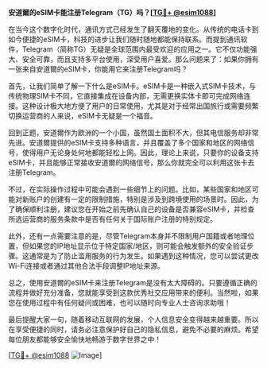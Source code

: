 **安道爾的eSIM卡能注册Telegram（TG）吗？[[TG💪+ @esim1088](https://t.me/s/esim1088)]**

在当今这个数字化时代，通讯方式已经发生了翻天覆地的变化。从传统的电话卡到如今便捷的eSIM卡，科技的进步让我们随时随地都能保持联系。而提到通讯软件，Telegram（简称TG）无疑是全球范围内最受欢迎的应用之一。它不仅功能强大、安全可靠，而且支持多平台使用，深受用户喜爱。那么问题来了：如果你拥有一张来自安道爾的eSIM卡，你能用它来注册Telegram吗？

首先，让我们简单了解一下什么是eSIM卡。eSIM卡是一种嵌入式SIM卡技术，与传统物理SIM卡不同，它直接集成在设备内部，无需更换实体卡即可完成网络连接。这种设计极大地方便了用户的日常使用，尤其是对于经常出国旅行或需要频繁切换运营商的人来说，eSIM卡无疑是一个福音。

回到正题，安道爾作为欧洲的一个小国，虽然国土面积不大，但其电信服务却非常先进。安道爾提供的eSIM卡支持多种语言，并且覆盖了多个国家和地区的网络信号，使得用户无论身处何地都能轻松上网。因此，理论上来说，只要你的设备支持eSIM卡，并且能够正常接收安道爾的网络信号，那么你就完全可以利用这张卡去注册Telegram。

不过，在实际操作过程中可能会遇到一些细节上的问题。比如，某些国家和地区可能对新账户的创建有一定的限制措施，特别是涉及到跨境使用的场景时。因此，为了确保顺利注册，建议您在开始之前先确认自己的设备是否兼容eSIM卡，并检查所选运营商的服务条款中是否有任何关于国际账户注册的特别规定。

此外，还有一点需要注意的是，尽管Telegram本身并不限制用户国籍或者地理位置，但如果您的IP地址显示位于特定国家/地区，则可能会触发额外的安全验证步骤。这通常是为了防止滥用服务的行为发生。如果遇到这种情况，您可以尝试更改Wi-Fi连接或者通过其他合法手段调整IP地址来源。

总之，使用安道爾的eSIM卡来注册Telegram是没有太大障碍的。只要遵循正确的流程并做好充分准备，您就能享受到这款优秀社交应用带来的便利。当然啦，如果您在使用过程中有任何疑问或困难，也可以随时向专业人士咨询求助哦！

最后提醒大家一句，随着移动互联网的发展，个人信息安全变得越来越重要。所以在享受便捷的同时，请务必注意保护好自己的隐私信息，避免不必要的麻烦。希望每位朋友都能够安全愉快地畅游于数字世界之中！

[[TG💪+ @esim1088](https://t.me/s/esim1088) ![Image](https://i.postimg.cc/4NQfJmqS/Snipaste-2025-05-13-00-14-12.png)]